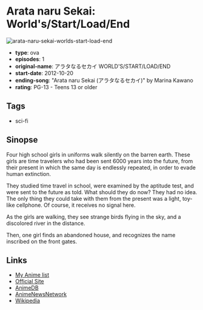 # Arata naru Sekai: World's/Start/Load/End

![arata-naru-sekai-worlds-start-load-end](https://cdn.myanimelist.net/images/anime/6/42075.jpg)

-   **type**: ova
-   **episodes**: 1
-   **original-name**: アラタなるセカイ WORLD'S/START/LOAD/END
-   **start-date**: 2012-10-20
-   **ending-song**: "Arata naru Sekai (アラタなるセカイ)" by Marina Kawano
-   **rating**: PG-13 - Teens 13 or older

## Tags

-   sci-fi

## Sinopse

Four high school girls in uniforms walk silently on the barren earth. These girls are time travelers who had been sent 6000 years into the future, from their present in which the same day is endlessly repeated, in order to evade human extinction.

They studied time travel in school, were examined by the aptitude test, and were sent to the future as told. What should they do now? They had no idea. The only thing they could take with them from the present was a light, toy-like cellphone. Of course, it receives no signal here.

As the girls are walking, they see strange birds flying in the sky, and a discolored river in the distance.

Then, one girl finds an abandoned house, and recognizes the name inscribed on the front gates.

## Links

-   [My Anime list](https://myanimelist.net/anime/14373/Arata_naru_Sekai__Worlds_Start_Load_End)
-   [Official Site](http://www.aratanarusekai.com/)
-   [AnimeDB](http://anidb.info/perl-bin/animedb.pl?show=anime&aid=9259)
-   [AnimeNewsNetwork](http://www.animenewsnetwork.com/encyclopedia/anime.php?id=15676)
-   [Wikipedia](http://en.wikipedia.org/wiki/Arata-naru_Sekai)
